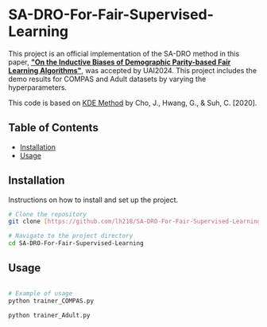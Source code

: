# SA-DRO-For-Fair-Supervised-Learning

This project is an official implementation of the SA-DRO method in this paper, [**"On the Inductive Biases of Demographic Parity-based Fair Learning Algorithms"**](https://arxiv.org/abs/2402.18129), was accepted by UAI2024. This project includes the demo results for COMPAS and Adult datasets by varying the hyperparameters.

This code is based on [KDE Method](https://proceedings.neurips.cc/paper/2020/file/ac3870fcad1cfc367825cda0101eee62-Paper.pdf) by Cho, J., Hwang, G., & Suh, C. [2020].

## Table of Contents

- [Installation](#installation)
- [Usage](#usage)

## Installation

Instructions on how to install and set up the project.

```bash
# Clone the repository
git clone [https://github.com/lh218/SA-DRO-For-Fair-Supervised-Learning]

# Navigate to the project directory
cd SA-DRO-For-Fair-Supervised-Learning

```

## Usage

```bash

# Example of usage
python trainer_COMPAS.py

python trainer_Adult.py

```
